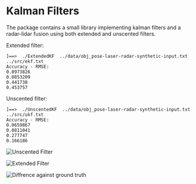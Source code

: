 
Kalman Filters
==============

The package contains a small library implementing kalman filters and a
radar-lidar fusion using both extended and unscented filters.

Extended filter:

    ]==>  ./ExtendedKF  ../data/obj_pose-laser-radar-synthetic-input.txt ../src/ekf.txt
    Accuracy - RMSE:
    0.0973826
    0.0853209
    0.441738
    0.453757

Unscented filter:

    ]==>  ./UnscentedKF  ../data/obj_pose-laser-radar-synthetic-input.txt ../src/ukf.txt
    Accuracy - RMSE:
    0.0659867
    0.0811041
    0.277747
    0.166186

![Unscented Filter](https://github.com/ljanyst/udacity-kalman-filters/blob/master/imgs/ukf_position.png?raw=true)

![Extended Filter](https://github.com/ljanyst/udacity-kalman-filters/blob/master/imgs/ekf_position.png?raw=true)

![Diffrence against ground truth](https://github.com/ljanyst/udacity-kalman-filters/blob/master/imgs/diff.png?raw=true)
